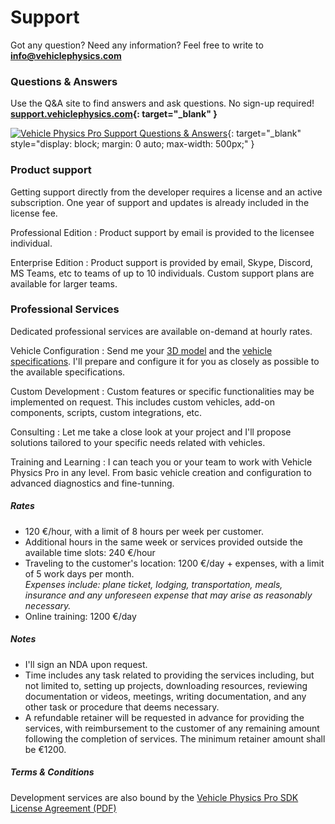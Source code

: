 # Support

Got any question? Need any information? Feel free to write to **[info@vehiclephysics.com](mailto:info@vehiclephysics.com)**

### Questions & Answers

Use the Q&A site to find answers and ask questions. No sign-up required! **[support.vehiclephysics.com](https://support.vehiclephysics.com){: target="_blank" }**

[![Vehicle Physics Pro Support Questions & Answers](/img/vpp-support-qa-site.png "Vehicle Physics Pro Community Support Questions & Answers")](https://support.vehiclephysics.com){: target="_blank" style="display: block; margin: 0 auto; max-width: 500px;" }


### Product support

Getting support directly from the developer requires a license and an active subscription.
One year of support and updates is already included in the license fee.

Professional Edition
:	Product support by email is provided to the licensee individual.

Enterprise Edition
:	Product support is provided by email, Skype, Discord, MS Teams, etc to teams of up to 10
	individuals. Custom support plans are available for larger teams.

### Professional Services

Dedicated professional services are available on-demand at hourly rates.

Vehicle Configuration
:	Send me your [3D model](/user-guide/3d-models) and the [vehicle specifications](/advanced/configuring-realistic-vehicles/).
	I'll prepare and configure it for you as closely as possible to the available specifications.

Custom Development
:	Custom features or specific functionalities may be implemented on request. This includes custom
	vehicles, add-on components, scripts, custom integrations, etc.

Consulting
:	Let me take a close look at your project and I'll propose solutions tailored to your specific
	needs related with vehicles.

Training and Learning
:	I can teach you or your team to work with Vehicle Physics Pro in any level. From basic vehicle
	creation and configuration to advanced diagnostics and fine-tunning.

##### Rates

- 120 €/hour, with a limit of 8 hours per week per customer.
- Additional hours in the same week or services provided outside the available time slots: 240 €/hour
- Traveling to the customer's location: 1200 €/day + expenses, with a limit of 5 work days per month.<br>
	_Expenses include: plane ticket, lodging, transportation, meals, insurance and any unforeseen
	expense that may arise as reasonably necessary._
- Online training: 1200 €/day

##### Notes

- I'll sign an NDA upon request.
- Time includes any task related to providing the services including, but not limited to, setting up
	projects, downloading resources, reviewing documentation or videos, meetings, writing
	documentation, and any other task or procedure that deems necessary.
- A refundable retainer will be requested in advance for providing the services, with reimbursement
	to the customer of any remaining amount following the completion of services. The minimum
	retainer amount shall be €1200.

##### Terms & Conditions

Development services are also bound by the [Vehicle Physics Pro SDK License Agreement (PDF)](/Vehicle%20Physics%20Pro%20SDK%20License%20Agreement.pdf)
